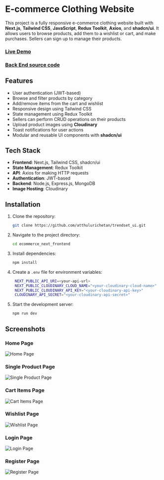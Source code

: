 # E-commerce Clothing Website

This project is a fully responsive e-commerce clothing website built with **Next.js**, **Tailwind CSS**, **JavaScript**, **Redux Toolkit**, **Axios**, and **shadcn/ui**. It allows users to browse products, add them to a wishlist or cart, and make purchases. Sellers can sign up to manage their products.

### [Live Demo](https://trendset-ui.vercel.app/)
### [Back End source code](https://github.com/atthulurichetan/trendset_ui.git)


## Features

- User authentication (JWT-based)
- Browse and filter products by category
- Add/remove items from the cart and wishlist
- Responsive design using Tailwind CSS
- State management using Redux Toolkit
- Sellers can perform CRUD operations on their products
- Upload product images using **Cloudinary**
- Toast notifications for user actions
- Modular and reusable UI components with **shadcn/ui**

## Tech Stack

- **Frontend**: Next.js, Tailwind CSS, shadcn/ui
- **State Management**: Redux Toolkit
- **API**: Axios for making HTTP requests
- **Authentication**: JWT-based
- **Backend**: Node.js, Express.js, MongoDB
- **Image Hosting**: Cloudinary


## Installation

1. Clone the repository:

   ```bash
   git clone https://github.com/atthulurichetan/trendset_ui.git


2. Navigate to the project directory:

   ```bash
   cd ecommerce_next_frontend

3. Install dependencies:

   ```bash
   npm install

4. Create a `.env` file for environment variables:

   ```bash
    NEXT_PUBLIC_API_URI=<your-api-url>
    NEXT_PUBLIC_CLOUDINARY_CLOUD_NAME="<your-cloudinary-cloud-name>"
    NEXT_PUBLIC_CLOUDINARY_API_KEY="<your-cloudinary-api-key>"
    CLOUDINARY_API_SECRET="<your-cloudinary-api-secret>"


5. Start the development server:

   ```bash
   npm run dev

## Screenshots

### Home Page
![Home Page](http://res.cloudinary.com/dlgewrscf/image/upload/v1727580594/lwse94urdj6zr1jmcxak.png)

### Single Product Page
![Single Product Page](http://res.cloudinary.com/dlgewrscf/image/upload/v1727580594/ilei8ttkmepwwooqrejh.png)

### Cart Items Page
![Cart Items Page](http://res.cloudinary.com/dlgewrscf/image/upload/v1727580593/ttc3kjmpyhcahqoe3axd.png)

### Wishlist Page
![Wishlist Page](https://res.cloudinary.com/dlgewrscf/image/upload/v1727580595/idenhqvrj1016uj354pz.png)

### Login Page
![Login Page](http://res.cloudinary.com/dlgewrscf/image/upload/v1727581528/tojmjtolepf8ttqiniyr.png)

### Register Page
![Register Page](http://res.cloudinary.com/dlgewrscf/image/upload/v1727580594/ijacjgkwd54pe4bntobc.png)


